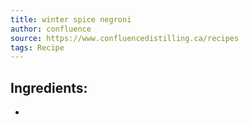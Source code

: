 ```yaml
---
title: winter spice negroni
author: confluence
source: https://www.confluencedistilling.ca/recipes
tags: Recipe
---
```


## Ingredients:
-
